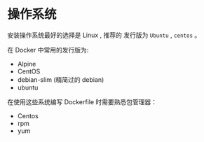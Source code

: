 # 操作系统

安装操作系统最好的选择是 Linux , 推荐的 发行版为  `Ubuntu`  , `centos` 。

在 Docker 中常用的发行版为:

* Alpine
* CentOS
* debian-slim \(精简过的 debian\)
* ubuntu

在使用这些系统编写 Dockerfile 时需要熟悉包管理器：

* Centos
* rpm
* yum

